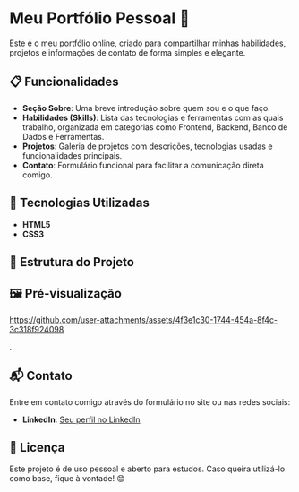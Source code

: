 # Meu Portfólio Pessoal 🌟  

Este é o meu portfólio online, criado para compartilhar minhas habilidades, projetos e informações de contato de forma simples e elegante.  

## 📋 Funcionalidades  

- **Seção Sobre**: Uma breve introdução sobre quem sou e o que faço.  
- **Habilidades (Skills)**: Lista das tecnologias e ferramentas com as quais trabalho, organizada em categorias como Frontend, Backend, Banco de Dados e Ferramentas.  
- **Projetos**: Galeria de projetos com descrições, tecnologias usadas e funcionalidades principais.  
- **Contato**: Formulário funcional para facilitar a comunicação direta comigo.  

## 🚀 Tecnologias Utilizadas  

- **HTML5**  
- **CSS3**  

## 📂 Estrutura do Projeto  

## 🖼️ Pré-visualização  


https://github.com/user-attachments/assets/4f3e1c30-1744-454a-8f4c-3c318f924098


.  

## 📬 Contato  

Entre em contato comigo através do formulário no site ou nas redes sociais:  

- **LinkedIn**: [Seu perfil no LinkedIn](https://linkedin.com/in/mouracod)  

## 📝 Licença  

Este projeto é de uso pessoal e aberto para estudos. Caso queira utilizá-lo como base, fique à vontade! 😊 
